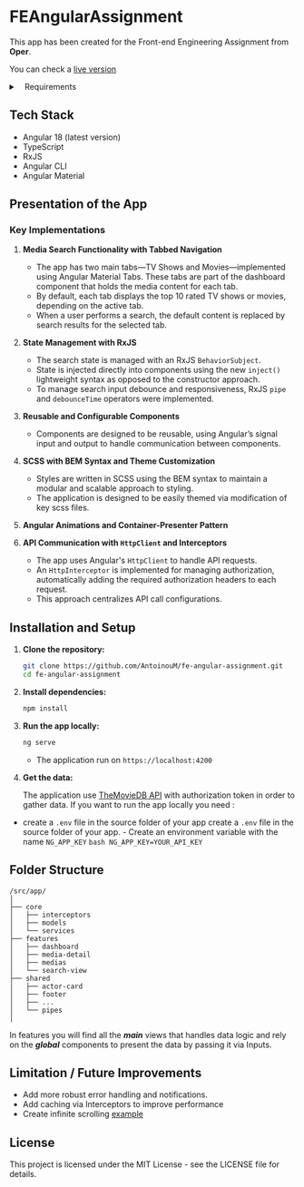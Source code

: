 # FEAngularAssignment

This app has been created for the Front-end Engineering Assignment from **Oper**.

You can check a [live version](https://antoinoum.github.io/)

<details close>
  <summary style="text-size:1.5rem;">&nbsp;&nbsp;&nbsp;Requirements</summary>

### Functional requirements

- Think of the user experience from the start, responsive design is a must but consider how you would use the app and make the UX easy to use
- When the app loads, the TV SHOWS tab should be selected.
- Clicking on a tab loads the top 10 MOVIES/TV SHOWS depending on the
  selected tab.
- The search is performed only when there are 3 or more characters in the
  search bar and it should be triggered only one second after the user has
  stopped typing.
- The search field should be live and react to any change in the input field.
- The search should use the search endpoint from TMDB.
- When the search is performed, results should appear under the search box.
- Switching between tabs while searching should trigger the search again with
  the same search term for the selected tab and update the results.

- Bonus: make the screen infinite scrollable by loading new items as user
  reaches the bottom of the page, keep the sorting order while new items are
  loaded.
- Bonus: make any default choices/numbers configurable.

### Technical requirements

- Latest stable version of Angular should be used
- Use SCSS with BEM syntax when writing style classes
- Application should be easily themed
- For the state management use Angular services with RxJS or NgRx store
- Each page should be its own route
- Make use of RxJS operators, Angular Signals (Input and Output signals with
  computed variables) and new syntax
- Make components reusable with input and output params
- Use Angular animations
- Bonus: Use Angular container-presenter pattern

</details>

## Tech Stack

- Angular 18 (latest version)
- TypeScript
- RxJS
- Angular CLI
- Angular Material

## Presentation of the App

### Key Implementations

1. **Media Search Functionality with Tabbed Navigation**

   - The app has two main tabs—TV Shows and Movies—implemented using Angular Material Tabs. These tabs are part of the dashboard component that holds the media content for each tab.
   - By default, each tab displays the top 10 rated TV shows or movies, depending on the active tab.
   - When a user performs a search, the default content is replaced by search results for the selected tab.

2. **State Management with RxJS**

   - The search state is managed with an RxJS `BehaviorSubject`.
   - State is injected directly into components using the new `inject()` lightweight syntax as opposed to the constructor approach.
   - To manage search input debounce and responsiveness, RxJS `pipe` and `debounceTime` operators were implemented.

3. **Reusable and Configurable Components**

   - Components are designed to be reusable, using Angular’s signal input and output to handle communication between components.

4. **SCSS with BEM Syntax and Theme Customization**

   - Styles are written in SCSS using the BEM syntax to maintain a modular and scalable approach to styling.
   - The application is designed to be easily themed via modification of key scss files.

5. **Angular Animations and Container-Presenter Pattern**
6. **API Communication with `HttpClient` and Interceptors**
   - The app uses Angular's `HttpClient` to handle API requests.
   - An `HttpInterceptor` is implemented for managing authorization, automatically adding the required authorization headers to each request.
   - This approach centralizes API call configurations.

## Installation and Setup

1. **Clone the repository:**

   ```bash
   git clone https://github.com/AntoinouM/fe-angular-assignment.git
   cd fe-angular-assignment
   ```

2. **Install dependencies:**

   ```bash
   npm install
   ```

3. **Run the app locally:**

   ```bash
   ng serve
   ```

   - The application run on `https://localhost:4200`

4. **Get the data:**

   The application use [TheMovieDB API](https://developers.themoviedb.org/3) with authorization token in order to gather data. If you want to run the app locally you need :

- create a `.env` file in the source folder of your app
  create a `.env` file in the source folder of your app. - Create an environment variable with the name `NG_APP_KEY`
  `bash
    NG_APP_KEY=YOUR_API_KEY
    `

## Folder Structure

```
/src/app/
│
├── core
│   ├── interceptors
│   ├── models
│   └── services
├── features
│   ├── dashboard
│   ├── media-detail
│   ├── medias
│   └── search-view
├── shared
│   ├── actor-card
│   ├── footer
│   ├── ...
│   └── pipes
│
```

In features you will find all the **_main_** views that handles data logic and rely on the **_global_** components to present the data by passing it via Inputs.

## Limitation / Future Improvements

- Add more robust error handling and notifications.
- Add caching via Interceptors to improve performance
- Create infinite scrolling [example](https://dev.to/krivanek06/angular-infinite-scrolling-2jab)

## License

This project is licensed under the MIT License - see the LICENSE file for details.
